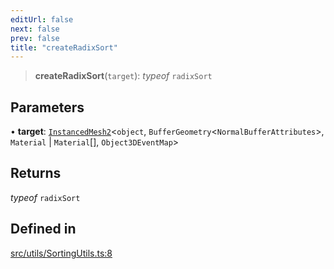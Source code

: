 ```yaml
---
editUrl: false
next: false
prev: false
title: "createRadixSort"
---
```


> **createRadixSort**(`target`): *typeof* `radixSort`

## Parameters

• **target**: [`InstancedMesh2`](/api/classes/instancedmesh2/)\<`object`, `BufferGeometry`\<`NormalBufferAttributes`\>, `Material` \| `Material`[], `Object3DEventMap`\>

## Returns

*typeof* `radixSort`

## Defined in

[src/utils/SortingUtils.ts:8](https://github.com/agargaro/instanced-mesh/blob/2f190ad5fd5081569022452a2d45df7354f092df/src/utils/SortingUtils.ts#L8)
